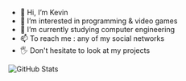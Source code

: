 - 👋 Hi, I’m Kevin
- 👀 I’m interested in programming & video games
- 🌱 I’m currently studying computer engineering
- 📫 To reach me : any of my social networks
- 🖐 Don't hesitate to look at my projects

![GitHub Stats](https://github-readme-stats.anuraghazra1.vercel.app/api?username=kevmorlo&show_icons=true)
